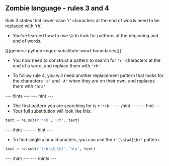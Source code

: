 ## Zombie language - rules 3 and 4

Rule 3 states that lower-case 'r' characters at the end of words need to be replaced with 'rh'.

- You've learned how to use `\b` to look for patterns at the beginning and end of words.

[[[generic-python-regex-substitute-word-boundaries]]]

- You now need to construct a pattern to search for `'r'` characters at the end of a word, and replace them with `'rh'`

- To follow rule 4, you will need another replacement pattern that looks for the characters `'a'` and `'A'` when they are on their own, and replaces them with `'hra'`

--- hints --- --- hint ---
- The first pattern you are searching for is `r'r\b'`. --- /hint --- --- hint ---
- Your full substitution will look like this:
```python
text = re.sub(r'r\b', 'rh', text)
```
--- /hint --- --- hint ---
- To find single `a` or `A` characters, you can use the `r'(\b[aA]\b)'` pattern.
```python
text = re.sub(r'(\b[aA]\b)','hra', text)
```
--- /hint --- --- /hints ---
